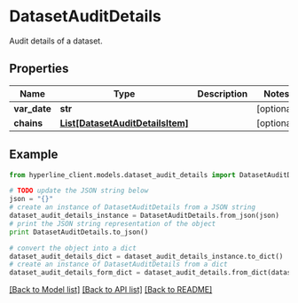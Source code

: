 # DatasetAuditDetails

Audit details of a dataset.

## Properties
Name | Type | Description | Notes
------------ | ------------- | ------------- | -------------
**var_date** | **str** |  | [optional] 
**chains** | [**List[DatasetAuditDetailsItem]**](DatasetAuditDetailsItem.md) |  | [optional] 

## Example

```python
from hyperline_client.models.dataset_audit_details import DatasetAuditDetails

# TODO update the JSON string below
json = "{}"
# create an instance of DatasetAuditDetails from a JSON string
dataset_audit_details_instance = DatasetAuditDetails.from_json(json)
# print the JSON string representation of the object
print DatasetAuditDetails.to_json()

# convert the object into a dict
dataset_audit_details_dict = dataset_audit_details_instance.to_dict()
# create an instance of DatasetAuditDetails from a dict
dataset_audit_details_form_dict = dataset_audit_details.from_dict(dataset_audit_details_dict)
```
[[Back to Model list]](../README.md#documentation-for-models) [[Back to API list]](../README.md#documentation-for-api-endpoints) [[Back to README]](../README.md)


